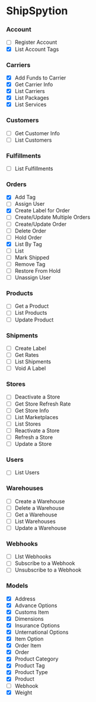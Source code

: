 # ShipSpytion
### Account
- [ ] Register Account
- [x] List Account Tags
### Carriers
- [x] Add Funds to Carrier
- [x] Get Carrier Info
- [x] List Carriers
- [x] List Packages
- [x] List Services
### Customers
- [ ] Get Customer Info
- [ ] List Customers
### Fulfillments
- [ ] List Fulfillments
### Orders
- [x] Add Tag
- [ ] Assign User
- [x] Create Label for Order
- [ ] Create/Update Multiple Orders
- [ ] Create/Update Order
- [ ] Delete Order
- [ ] Hold Order
- [x] List By Tag
- [ ] List
- [ ] Mark Shipped
- [ ] Remove Tag
- [ ] Restore From Hold
- [ ] Unassign User
### Products
- [ ] Get a Product
- [ ] List Products
- [ ] Update Product
### Shipments
- [ ] Create Label
- [ ] Get Rates
- [ ] List Shipments
- [ ] Void A Label
### Stores
- [ ] Deactivate a Store
- [ ] Get Store Refresh Rate
- [ ] Get Store Info
- [ ] List Marketplaces
- [ ] List Stores
- [ ] Reactivate a Store
- [ ] Refresh a Store
- [ ] Update a Store
### Users
- [ ] List Users
### Warehouses
- [ ] Create a Warehouse
- [ ] Delete a Warehouse
- [ ] Get a Warehouse
- [ ] List Warehouses
- [ ] Update a Warehouse
### Webhooks
- [ ] LIst Webhooks
- [ ] Subscribe to a Webhook
- [ ] Unsubscribe to a Webhook
### Models
- [x] Address
- [x] Advance Options
- [x] Customs Item
- [x] Dimensions
- [x] Insurance Options
- [x] Unternational Options
- [x] Item Option
- [x] Order Item
- [x] Order
- [x] Product Category
- [x] Product Tag
- [x] Product Type
- [x] Product
- [ ] Webhook
- [x] Weight
